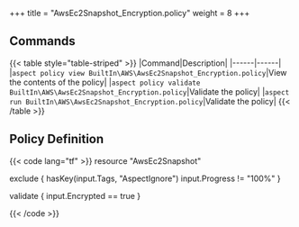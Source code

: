 +++
title = "AwsEc2Snapshot_Encryption.policy"
weight = 8
+++

## Commands

{{< table style="table-striped" >}}
|Command|Description|
|------|------|
|`aspect policy view BuiltIn\AWS\AwsEc2Snapshot_Encryption.policy`|View the contents of the policy|
|`aspect policy validate BuiltIn\AWS\AwsEc2Snapshot_Encryption.policy`|Validate the policy|
|`aspect run BuiltIn\AWS\AwsEc2Snapshot_Encryption.policy`|Validate the policy|
{{< /table >}}

## Policy Definition
{{< code lang="tf" >}}
resource "AwsEc2Snapshot"

exclude {
    hasKey(input.Tags, "AspectIgnore")
    input.Progress != "100%"
}

validate {
    input.Encrypted == true
}

{{< /code >}}

